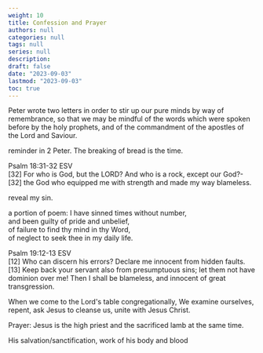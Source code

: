 ```yaml
---
weight: 10
title: Confession and Prayer
authors: null
categories: null
tags: null
series: null
description: 
draft: false
date: "2023-09-03"
lastmod: "2023-09-03"
toc: true
---
```


<!--more-->

Peter wrote two letters in order to stir up our pure minds by way of remembrance, so that we may be mindful of the words which were spoken before by the holy prophets, and of the commandment of the apostles of the Lord and Saviour.

reminder in 2 Peter. The breaking of bread is the time.

Psalm 18:31-32 ESV   
[32] For who is God, but the LORD? And who is a rock, except our God?-    
[32] the God who equipped me with strength and made my way blameless.


reveal my sin.
 
a portion of poem:
I have sinned times without number,  
and been guilty of pride and unbelief,  
of failure to find thy mind in thy Word,  
of neglect to seek thee in my daily life.  

Psalm 19:12-13 ESV   
[12] Who can discern his errors? Declare me innocent from hidden faults.    
[13] Keep back your servant also from presumptuous sins; let them not have dominion over me! Then I shall be blameless, and innocent of great transgression.


When we come to the Lord's table congregationally, We examine ourselves, repent, ask Jesus to cleanse us, unite with Jesus Christ.



Prayer: Jesus is the high priest and the sacrificed lamb at the same time.

His salvation/sanctification, work of his body and blood